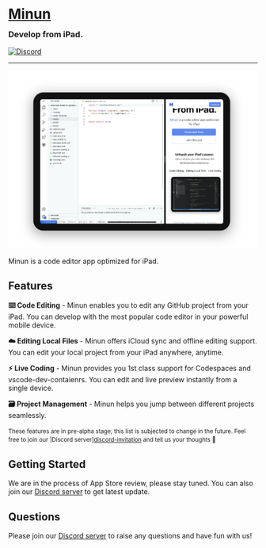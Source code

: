 <div>

<a href="https://minun.dev">
<h1 style="border-bottom: 0; padding-bottom: 0rem; margin-bottom: 1rem; line-height: 1rem;">Minun</h1>
</a>

<h3 style="padding-top: 0;">Develop from iPad.</h3>


[![Discord](https://img.shields.io/discord/953913554925412372)](https://discord.gg/VcvSQBSdQm)

<hr />
</div>

<div>
<img src="https://raw.githubusercontent.com/surreyhq/community/main/assets/screenshot-live-coding-2.png">
<div>

Minun is a code editor app optimized for iPad.

## Features

**⌨️ Code Editing** - Minun enables you to edit any GitHub project from your iPad. You can develop with the most popular code editor in your powerful mobile device.

**☁️ Editing Local Files** - Minun offers iCloud sync and offline editing support. You can edit your local project from your iPad anywhere, anytime.

**⚡️ Live Coding** - Minun provides you 1st class support for Codespaces and vscode-dev-contaienrs. You can edit and live preview instantly from a single device.

**🗃 Project Management** - Minun helps you jump between different projects seamlessly.

<small>These features are in pre-alpha stage; this list is subjected to change in the future. Feel free to join our ]Discord server][discord-invitation] and tell us your thoughts 🙌</small>


## Getting Started

We are in the process of App Store review, please stay tuned. You can also join our [Discord server][discord-invitation] to get latest update.

## Questions

Please join our [Discord server][discord-invitation] to raise any questions and have fun with us!

[discord-invitation]: https://discord.gg/VcvSQBSdQm